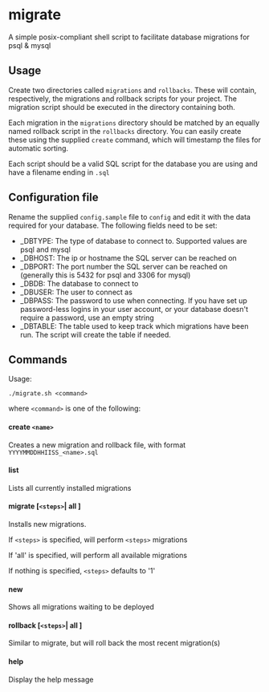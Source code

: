 # migrate
A simple posix-compliant shell script to facilitate database migrations for psql &amp; mysql

##	Usage
Create two directories called `migrations` and `rollbacks`. These will contain, respectively, the migrations and rollback scripts for your project. The migration script should be executed in the directory containing both.

Each migration in the `migrations` directory should be matched by an equally named rollback script in the `rollbacks` directory. You can easily create these using the supplied `create` command, which will timestamp the files for automatic sorting.

Each script should be a valid SQL script for the database you are using and have a filename ending in `.sql`

##	Configuration file
Rename the supplied `config.sample` file to `config` and edit it with the data required for your database. 
The following fields need to be set:

* _DBTYPE: The type of database to connect to. Supported values are psql and mysql
* _DBHOST: The ip or hostname the SQL server can be reached on
* _DBPORT: The port number the SQL server can be reached on (generally this is 5432 for psql and 3306 for mysql)
* _DBDB: The database to connect to
* _DBUSER: The user to connect as
* _DBPASS: The password to use when connecting. If you have set up password-less logins in your user account, or your database doesn't require a password, use an empty string
* _DBTABLE: The table used to keep track which migrations have been run. The script will create the table if needed.

## Commands
Usage: 

`./migrate.sh <command>`

where `<command>` is one of the following:

#### create `<name>` ####

Creates a new migration and rollback file, with format `YYYYMMDDHHIISS_<name>.sql`
	
#### list ####

Lists all currently installed migrations

#### migrate [`<steps>`| all ] ####

Installs new migrations.

If `<steps>` is specified, will perform `<steps>` migrations

If 'all' is specified, will perform all available migrations

If nothing is specified, `<steps>` defaults to '1'

#### new ####

Shows all migrations waiting to be deployed
	
#### rollback [`<steps>`| all ] ####

Similar to migrate, but will roll back the most recent migration(s)
	
#### help ####

Display the help message

